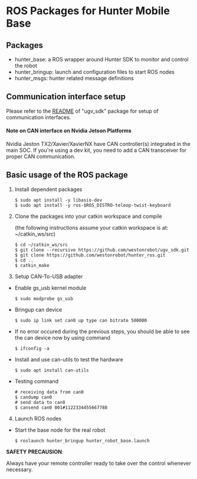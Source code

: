 # ROS Packages for Hunter Mobile Base

## Packages

* hunter_base: a ROS wrapper around Hunter SDK to monitor and control the robot
* hunter_bringup: launch and configuration files to start ROS nodes 
* hunter_msgs: hunter related message definitions
 

## Communication interface setup

Please refer to the [README](https://github.com/westonrobot/ugv_sdk#hardware-interface) of "ugv_sdk" package for setup of communication interfaces.

#### Note on CAN interface on Nvidia Jetson Platforms

Nvidia Jeston TX2/Xavier/XavierNX have CAN controller(s) integrated in the main SOC. If you're using a dev kit, you need to add a CAN transceiver for proper CAN communication. 

## Basic usage of the ROS package

1. Install dependent packages

    ```
    $ sudo apt install -y libasio-dev
    $ sudo apt install -y ros-$ROS_DISTRO-teleop-twist-keyboard
    ```
    
2. Clone the packages into your catkin workspace and compile

    (the following instructions assume your catkin workspace is at: ~/catkin_ws/src)

    ```
    $ cd ~/catkin_ws/src
    $ git clone --recursive https://github.com/westonrobot/ugv_sdk.git
    $ git clone https://github.com/westonrobot/hunter_ros.git
    $ cd ..
    $ catkin_make
    ```

3. Setup CAN-To-USB adapter

* Enable gs_usb kernel module
    ```
    $ sudo modprobe gs_usb
    ```
* Bringup can device
   ```
   $ sudo ip link set can0 up type can bitrate 500000
   ```
* If no error occured during the previous steps, you should be able to see the can device now by using command
   ```
   $ ifconfig -a
   ```
* Install and use can-utils to test the hardware
    ```
    $ sudo apt install can-utils
    ```
* Testing command
    ```
    # receiving data from can0
    $ candump can0
    # send data to can0
    $ cansend can0 001#1122334455667788
    ```
4. Launch ROS nodes
 
* Start the base node for the real robot

    ```
    $ roslaunch hunter_bringup hunter_robot_base.launch
    ```
    
**SAFETY PRECAUSION**: 

Always have your remote controller ready to take over the control whenever necessary. 
